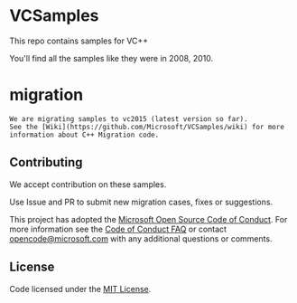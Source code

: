 # VCSamples
This repo contains samples for VC++

You'll find all the samples like they were in 2008, 2010.


# migration
    We are migrating samples to vc2015 (latest version so far).
    See the [Wiki](https://github.com/Microsoft/VCSamples/wiki) for more information about C++ Migration code.  

## Contributing
We accept contribution on these samples.

Use Issue and PR to submit new migration cases, fixes or suggestions.

This project has adopted the [Microsoft Open Source Code of Conduct](https://opensource.microsoft.com/codeofconduct/). For more information see the [Code of Conduct FAQ](https://opensource.microsoft.com/codeofconduct/faq/) or contact [opencode@microsoft.com](mailto:opencode@microsoft.com) with any additional questions or comments.


## License

Code licensed under the [MIT License](LICENSE.txt).



